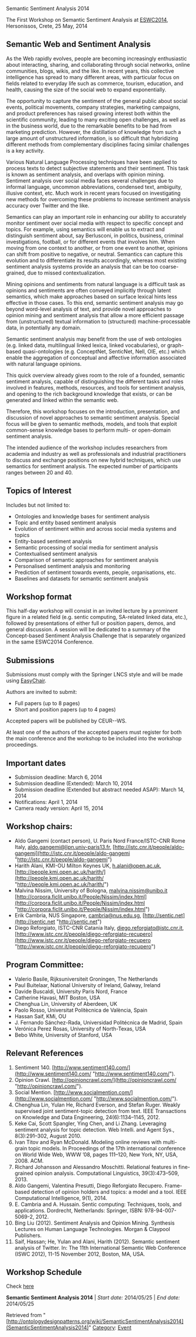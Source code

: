 Semantic Sentiment Analysis 2014


The First Workshop on Semantic Sentiment Analysis at [ESWC2014](http://2014.eswc-conferences.org/ "http://2014.eswc-conferences.org/"), Hersonissos, Crete, 25 May, 2014


  




##  Semantic Web and Sentiment Analysis


As the Web rapidly evolves, people are becoming increasingly enthusiastic about interacting, sharing, and collaborating through social networks, online communities, blogs, wikis, and the like. In recent years, this collective intelligence has spread to many different areas, with particular focus on fields related to everyday life such as commerce, tourism, education, and health, causing the size of the social web to expand exponentially.


The opportunity to capture the sentiment of the general public about social events, political movements, company strategies, marketing campaigns, and product preferences has raised growing interest both within the scientific community, leading to many exciting open challenges, as well as in the business world, due to the remarkable benefits to be had from marketing prediction. However, the distillation of knowledge from such a large amount of unstructured information, is so difficult that hybridizing different methods from complementary disciplines facing similar challenges is a key activity.


Various Natural Language Processing techniques have been applied to process texts to detect subjective statements and their sentiment. This task is known as sentiment analysis, and overlaps with opinion mining. 
Sentiment analysis over social media faces several challenges due to informal language, uncommon abbreviations, condensed text, ambiguity, illusive context, etc. Much work in recent years focused on investigating new methods for overcoming these problems to increase sentiment analysis accuracy over Twitter and the like. 


Semantics can play an important role in enhancing our ability to accurately monitor sentiment over social media with respect to specific concept and topics. For example, using semantics will enable us to extract and distinguish sentiment about, say Berlusconi, in politics, business, criminal investigations, football, or for different events that involves him. 
When moving from one context to another, or from one event to another, opinions can shift from positive to negative, or neutral. Semantics can capture this evolution and to differentiate its results accordingly, whereas most existing sentiment analysis systems provide an analysis that can be too coarse-grained, due to missed contextualization.


Mining opinions and sentiments from natural language is a difficult task as opinions and sentiments are often conveyed implicitly through latent semantics, which make approaches based on surface lexical hints less effective in those cases. To this end, semantic sentiment analysis may go beyond word-level analysis of text, and provide novel approaches to opinion mining and sentiment analysis that allow a more efficient passage from (unstructured) textual information to (structured) machine-processable data, in potentially any domain. 


Semantic sentiment analysis may benefit from the use of web ontologies (e.g. linked data, multilingual linked lexica, linked vocabularies), or graph-based quasi-ontologies (e.g. ConceptNet, SenticNet, Nell, OIE, etc.) which enable the aggregation of conceptual and affective information associated with natural language opinions.


This quick overview already gives room to the role of a founded, semantic sentiment analysis, capable of distinguishing the different tasks and roles involved in features, methods, resources, and tools for sentiment analysis, and opening to the rich background knowledge that exists, or can be generated and linked within the semantic web.


Therefore, this workshop focuses on the introduction, presentation, and discussion of novel approaches to semantic sentiment analysis. Special focus will be given to semantic methods, models, and tools that exploit common-sense knowledge bases to perform multi- or open-domain sentiment analysis. 


The intended audience of the workshop includes researchers from academia and industry as well as professionals and industrial practitioners to discuss and exchange positions on new hybrid techniques, which use semantics for sentiment analysis. The expected number of participants ranges between 20 and 40.



##   Topics of Interest


Includes but not limited to:



* Ontologies and knowledge bases for sentiment analysis
* Topic and entity based sentiment analysis
* Evolution of sentiment within and across social media systems and topics
* Entity-based sentiment analysis
* Semantic processing of social media for sentiment analysis
* Contextualised sentiment analysis
* Comparison of semantic approaches for sentiment analysis
* Personalised sentiment analysis and monitoring
* Prediction of sentiment towards events, people, organisations, etc.
* Baselines and datasets for semantic sentiment analysis


  




##  Workshop format


This half-day workshop will consist in an invited lecture by a prominent figure in a related field (e.g. sentic computing, SA-related linked data, etc.), followed by presentations of either full or position papers, demos, and general discussion. A session will be dedicated to a summary of the Concept-based Sentiment Analysis Challenge that is separately organized in the same ESWC2014 Conference.


  




##  Submissions


Submissions must comply with the Springer LNCS style and will be made using [EasyChair](https://www.easychair.org/conferences/?conf=ssa14 "https://www.easychair.org/conferences/?conf=ssa14").


Authors are invited to submit:



* Full papers (up to 8 pages)
* Short and position papers (up to 4 pages)


Accepted papers will be published by CEUR--WS.


At least one of the authors of the accepted papers must register for both the main conference and the workshop to be included into the workshop proceedings.



##  Important dates


* Submission deadline: March 6, 2014
* Submission deadline (Extended): March 10, 2014
* Submission deadline (Extended but abstract needed ASAP): March 14, 2014
* Notifications: April 1, 2014
* Camera ready version: April 15, 2014


##  Workshop chairs:


* Aldo Gangemi (contact person), U. Paris Nord France/ISTC-CNR Rome Italy, aldo.gangemi@lipn.univ-paris13.fr, [http://istc.cnr.it/people/aldo-gangemi](http://istc.cnr.it/people/aldo-gangemi "http://istc.cnr.it/people/aldo-gangemi")
* Harith Alani, KMI-OU Milton Keynes UK, h.alani@open.ac.uk, [http://people.kmi.open.ac.uk/harith/](http://people.kmi.open.ac.uk/harith/ "http://people.kmi.open.ac.uk/harith/")
* Malvina Nissim, University of Bologna, malvina.nissim@unibo.it [http://corpora.ficlit.unibo.it/People/Nissim/index.html](http://corpora.ficlit.unibo.it/People/Nissim/index.html "http://corpora.ficlit.unibo.it/People/Nissim/index.html")
* Erik Cambria, NUS Singapore, cambria@nus.edu.sg, [http://sentic.net](http://sentic.net "http://sentic.net")
* Diego Reforgiato, ISTC-CNR Catania Italy, diego.reforgiato@istc.cnr.it, [http://www.istc.cnr.it/people/diego-reforgiato-recupero](http://www.istc.cnr.it/people/diego-reforgiato-recupero "http://www.istc.cnr.it/people/diego-reforgiato-recupero")


##  Program Committee:


* Valerio Basile, Rijksuniversiteit Groningen, The Netherlands
* Paul Buitelaar, National University of Ireland, Galway, Ireland
* Davide Buscaldi, University Paris Nord, France
* Catherine Havasi, MIT Boston, USA
* Chenghua Lin, University of Aberdeen, UK
* Paolo Rosso, Universitat Politècnica de València, Spain
* Hassan Saif, KMi, OU
* J. Fernando Sánchez-Rada, Universidad Politécnica de Madrid, Spain
* Verónica Perez Rosas, University of North-Texas, USA
* Bebo White, University of Stanford, USA


##  Relevant References


1. Sentiment 140. [http://www.sentiment140.com/](http://www.sentiment140.com/ "http://www.sentiment140.com/").
2. Opinion Crawl. [http://opinioncrawl.com/](http://opinioncrawl.com/ "http://opinioncrawl.com/").
3. Social Mention. [http://www.socialmention.com/](http://www.socialmention.com/ "http://www.socialmention.com/").
4. Chenghua Lin, Yulan He, Richard Everson, and Stefan Ruger. Weakly supervised joint sentiment-topic detection from text. IEEE Transactions on Knowledge and Data Engineering, 24(6):1134–1145, 2012.
5. Keke Cai, Scott Spangler, Ying Chen, and Li Zhang. Leveraging sentiment analysis for topic detection. Web Intelli. and Agent Sys., 8(3):291–302, August 2010.
6. Ivan Titov and Ryan McDonald. Modeling online reviews with multi- grain topic models. In Proceedings of the 17th international conference on World Wide Web, WWW ’08, pages 111–120, New York, NY, USA, 2008. ACM.
7. Richard Johansson and Alessandro Moschitti. Relational features in fine-grained opinion analysis. Computational Linguistics, 39(3):473–509, 2013.
8. Aldo Gangemi, Valentina Presutti, Diego Reforgiato Recupero. Frame-based detection of opinion holders and topics: a model and a tool. IEEE Computational Intelligence, 9(1), 2014.
9. E. Cambria and A. Hussain. Sentic computing: Techniques, tools, and applications. Dordrecht, Netherlands: Springer, ISBN: 978-94-007- 5069-2, 2012.
10. Bing Liu (2012). Sentiment Analysis and Opinion Mining. Synthesis Lectures on Human Language Technologies. Morgan & Claypool Publishers.
11. Saif, Hassan; He, Yulan and Alani, Harith (2012). Semantic sentiment analysis of Twitter. In: The 11th International Semantic Web Conference (ISWC 2012), 11-15 November 2012, Boston, MA, USA.


##  Workshop Schedule


Check [here](http://stlab.istc.cnr.it/software/SSA14-ESWC/ScheduleWorkshop.png "http://stlab.istc.cnr.it/software/SSA14-ESWC/ScheduleWorkshop.png")


  




 __Semantic Sentiment Analysis 2014__ | _Start date:_ 2014/05/25 | _End date:_ 2014/05/25
  






Retrieved from "[http://ontologydesignpatterns.org/wiki/SemanticSentimentAnalysis2014](SemanticSentimentAnalysis2014)"
 [Category](http://ontologydesignpatterns.org/wiki/Special:Categories "Special:Categories"): [Event](Category/Event "Category:Event")